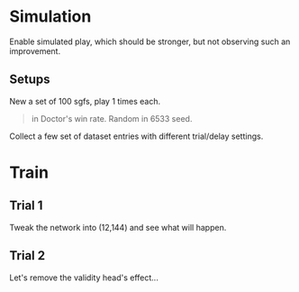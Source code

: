 
# Simulation

Enable simulated play, which should be stronger, but not observing such an improvement.

## Setups

New a set of 100 sgfs, play 1 times each.
> in Doctor's win rate.
> Random in 6533 seed.

Collect a few set of dataset entries with different trial/delay settings.

# Train

## Trial 1

Tweak the network into (12,144) and see what will happen.

## Trial 2

Let's remove the validity head's effect...

